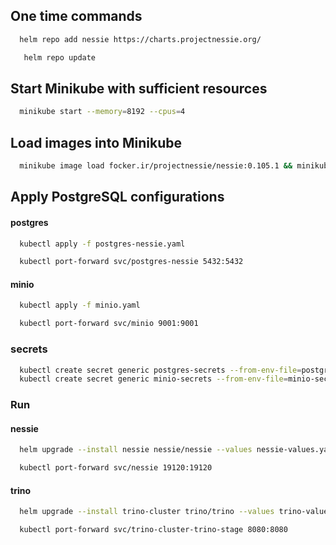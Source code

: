 ## One time commands

```bash
  helm repo add nessie https://charts.projectnessie.org/
```

```bash
   helm repo update
```

## Start Minikube with sufficient resources

```bash
  minikube start --memory=8192 --cpus=4
```

## Load images into Minikube

```bash
  minikube image load focker.ir/projectnessie/nessie:0.105.1 && minikube image load focker.ir/postgres:17.2-bookworm && minikube image load focker.ir/minio/minio:RELEASE.2025-01-20T14-49-07Z && minikube image load focker.ir/trinodb/trino:476
```

## Apply PostgreSQL configurations
#### postgres
```bash
  kubectl apply -f postgres-nessie.yaml
```
```bash
  kubectl port-forward svc/postgres-nessie 5432:5432
```

#### minio
```bash
  kubectl apply -f minio.yaml
```
```bash
  kubectl port-forward svc/minio 9001:9001
```

### secrets

```bash
  kubectl create secret generic postgres-secrets --from-env-file=postgres-secrets
  kubectl create secret generic minio-secrets --from-env-file=minio-secrets
```

### Run
#### nessie

```bash
  helm upgrade --install nessie nessie/nessie --values nessie-values.yaml --timeout 10m
```
```bash
  kubectl port-forward svc/nessie 19120:19120 
```

#### trino

```bash
  helm upgrade --install trino-cluster trino/trino --values trino-values.yaml --timeout 10m
```

```bash
  kubectl port-forward svc/trino-cluster-trino-stage 8080:8080 
```
